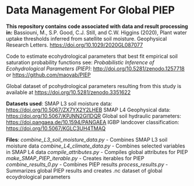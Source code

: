 # Data Management For Global PIEP

**This repository contains code associated with data and result processing in:**
Bassiouni, M., S.P. Good, C.J. Still, and C.W. Higgins (2020), Plant water uptake thresholds inferred from satellite soil moisture. Geophysical Research Letters. https://doi.org/10.1029/2020GL087077 

Code to estimate ecohydrological parameters that best fit empirical soil saturation probability functions see:
*Probabilistic Inference of Ecohydrological Parameters (PIEP)*: http://doi.org/10.5281/zenodo.1257718 or https://github.com/maoyab/PIEP

Global dataset of pcohydrological parameters resulting from this study is available at https://doi.org/10.5281/zenodo.3351622


**Datasets used**:
SMAP L3 soil moisture data: https://doi.org/10.5067/ZX7YX2Y2LHEB
SMAP L4 Geophysical data: https://doi.org/10.5067/KPJNN2GI1DQR
Global soil hydraulic parameters: https://doi.pangaea.de/10.1594/PANGAEA
IGBP landcover classification: https://doi.org/10.5067/KGLC3UH4TMAQ


**Files**:
*combine_L3_soil_moisture_data.py* - Combines SMAP L3 soil moisture data 
*combine_L4_climate_data.py* - Combines selected variables in SMAP L4 data
*compile_attributes.py* - Compiles global attributes for PIEP
*make_SMAP_PIEP_iterable.py* - Creates iterables for PIEP
*combine_results_0.py* - Combines PIEP results
*process_results.py* - Summarizes global PIEP results and creates .nc dataset of global ecoydrological parameters

